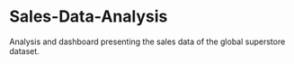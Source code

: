 # Sales-Data-Analysis
Analysis and dashboard presenting the sales data of the global superstore dataset.
